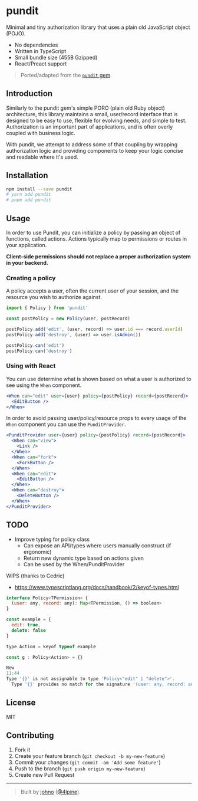 # pundit

Minimal and tiny authorization library that uses a plain old JavaScript object
(POJO).

- No dependencies
- Written in TypeScript
- Small bundle size (455B Gzipped)
- React/Preact support

> Ported/adapted from the [`pundit` gem](https://github.com/varvet/pundit).

## Introduction

Similarly to the pundit gem's simple PORO (plain old Ruby object) architecture,
this library maintains a small, user/record interface that is designed to be
easy to use, flexible for evolving needs, and simple to test. Authorization is
an important part of applications, and is often overly coupled with business
logic.

With pundit, we attempt to address some of that coupling by wrapping
authorization logic and providing components to keep your logic concise and
readable where it's used.

## Installation

```bash
npm install --save pundit
# yarn add pundit
# pnpm add pundit
```

## Usage

In order to use Pundit, you can initialize a policy by passing an object of
functions, called actions. Actions typically map to permissions or routes in
your application.

**Client-side permissions should not replace a proper authorization system in
your backend.**

### Creating a policy

A policy accepts a user, often the current user of your session, and the
resource you wish to authorize against.

```javascript
import { Policy } from 'pundit'

const postPolicy = new Policy(user, postRecord)

postPolicy.add('edit', (user, record) => user.id === record.userId)
postPolicy.add('destroy', (user) => user.isAdmin())

postPolicy.can('edit')
postPolicy.can('destroy')
```

### Using with React

You can use determine what is shown based on what a user is authorized to see
using the `When` component.

```jsx
<When can="edit" user={user} policy={postPolicy} record={postRecord}>
  <EditButton />
</When>
```

In order to avoid passing user/policy/resource props to every usage of the
`When` component you can use the `PunditProvider`.

```jsx
<PunditProvider user={user} policy={postPolicy} record={postRecord}>
  <When can="view">
    <Link />
  </When>
  <When can="fork">
    <ForkButton />
  </When>
  <When can="edit">
    <EditButton />
  </When>
  <When can="destroy">
    <DeleteButton />
  </When>
</PunditProvider>
```

## TODO

- Improve typing for policy class
  - Can expose an API/types where users manually construct (if ergonomic)
  - Return new dynamic type based on actions given
  - Can be used by the When/PunditProvider

WIPS (thanks to Cedric)

- https://www.typescriptlang.org/docs/handbook/2/keyof-types.html

```js
interface Policy<TPermission> {
  (user: any, record: any): Map<TPermission, () => boolean>
}

const example = {
  edit: true,
  delete: false
}

type Action = keyof typeof example

const g : Policy<Action> = {}

New
11:44
Type '{}' is not assignable to type 'Policy<"edit" | "delete">'.
  Type '{}' provides no match for the signature '(user: any, record: any): Map<"edit" | "delete", () => boolean>'.
```

## License

MIT

## Contributing

1. Fork it
1. Create your feature branch (`git checkout -b my-new-feature`)
1. Commit your changes (`git commit -am 'Add some feature'`)
1. Push to the branch (`git push origin my-new-feature`)
1. Create new Pull Request

---

> Built by [johno](https://johno.com) ([@4lpine](https://twitter.com/4lpine)).
